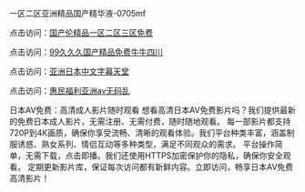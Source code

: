 一区二区亚洲精品国产精华液-0705mf

点击访问：<a href="https://fdhf-454.pages.dev/">国产伦精品一区二区三区免费</a>

点击访问：<a href="https://bered.pages.dev/">99久久久国产精品免费牛牛四川</a>

点击访问：<a href="https://rtj-3zo.pages.dev/">亚洲日本中文字幕天堂</a>

点击访问：<a href="https://vassv.pages.dev/">惠民福利亚洲av无码乱</a>

日本AV免费：高清成人影片随时观看
想看高清日本AV免费影片吗？我们提供最新的免费日本成人影片，无需注册、无需付费，随时随地观看。
每一部影片都支持720P到4K画质，确保你享受流畅、清晰的观看体验。我们平台种类丰富，涵盖制服诱惑、熟女系列、情侣互动等多种类型，满足不同观众的需求。
平台操作简单，无需下载，点击即播。我们还使用HTTPS加密保护你的隐私，确保你安全观看。
定期更新影片库，保证每次访问都有新鲜内容。立即访问，畅享日本AV免费高清影片！

<span style="display:none;">[Canonical link](https://github.com/v20250705/v03 ）</span>


